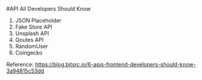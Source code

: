 #API All Developers Should Know

1. JSON Placeholder 
2. Fake Store API
3. Unsplash API
4. Qoutes API
5. RandomUser
6. Coingecko





Reference: https://blog.bitsrc.io/6-apis-frontend-developers-should-know-3a94815c53dd

